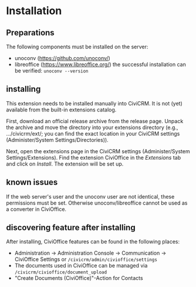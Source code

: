 # Installation
## Preparations
The following components must be installed on the server:
+ unoconv (https://github.com/unoconv/)
+ libreoffice (https://www.libreoffice.org/)
  the successful installation can be verified:
  `unoconv --version`
## installing
This extension needs to be installed manually into CiviCRM. It is not (yet) available from the built-in extensions catalog.

First, download an official release archive from the release page. Unpack the archive and move the directory into your extensions directory (e.g., .../civicrm/ext/; you can find the exact location in your CiviCRM settings (Administer/System Settings/Directories)).

Next, open the extensions page in the CiviCRM settings (Administer/System Settings/Extensions). Find the extension CiviOffice in the *Extensions* tab and click on *Install*. The extension will be set up.
## known issues
If the web server's user and the unoconv user are not identical, these permissions must be set. Otherwise unoconv/libreoffice cannot be used as a converter in CiviOffice.
## discovering feature after installing
After installing, CiviOffice features can be found in the following places:
+ Administration -> Administration Console -> Communication -> CiviOffice Settings
  or ``/civicrm/admin/civioffice/settings``
+ The documents used in CiviOffice can be managed via
  ``/civicrm/civioffice/document_upload``
+ "Create Documents (CiviOffice)"-Action for Contacts